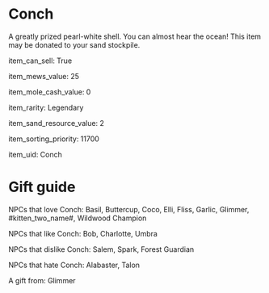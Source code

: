 # Conch

A greatly prized pearl-white shell. You can almost hear the ocean! This item may be donated to your sand stockpile.

item_can_sell: True

item_mews_value: 25

item_mole_cash_value: 0

item_rarity: Legendary

item_sand_resource_value: 2

item_sorting_priority: 11700

item_uid: Conch

# Gift guide

NPCs that love Conch: Basil, Buttercup, Coco, Elli, Fliss, Garlic, Glimmer, #kitten_two_name#, Wildwood Champion

NPCs that like Conch: Bob, Charlotte, Umbra

NPCs that dislike Conch: Salem, Spark, Forest Guardian

NPCs that hate Conch: Alabaster, Talon

A gift from: Glimmer